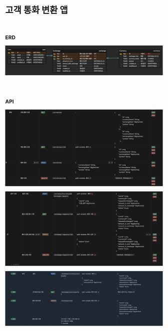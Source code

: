 

# 고객 통화 변환 앱



<br/>

### ERD

![](./img/ERD.png)


<br/>
<br/>


### API

![](./img/api1.png)

![](./img/api2.png)

![](./img/api3.png)
